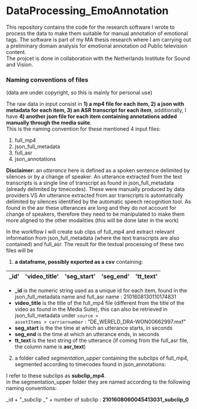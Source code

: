 # DataProcessing_EmoAnnotation
This repository contains the code for the research software I wrote to process the data to make them suitable for manual annotation of emotional tags. The software is part of my MA thesis research where I am carrying out a preliminary domain analysis for emotional annotation od Public television content. <br>
The projcet is done in collaboration with the Netherlands Institute for Sound and Vision.

### Naming conventions of files
(data are under copyright, so this is mainly for personal use)<br>

The raw data in input consist in **1) a mp4 file for each item, 2) a json with metadata for each item, 3) an ASR transcript for each item**, additionally, I have **4) another json file for each item containing annotations added manually through the media suite**. <br>
This is the naming convention for these mentioned 4 input files:
1) full_mp4
2) json_full_metadata
3) full_asr
4) json_annotations

**Disclaimer:** an *utterance* here is defined as a spoken sentence delimited by silences or by a change of speaker. An utterance extracted from the text transcripts is a single line of transcript as found in json_full_metadata (already delimited by timecodes). These were manually produced by data providers VS An utterance extracted from asr transcripts is automatically delimited by silences identified by the automatic speech recognition tool. As found in the asr these utterances are long and they do not account for change of speakers, therefore they need to be manipulated to make them more aligned to the other modalities (this will be done later in the work) 

In the workflow I will create sub clips of full_mp4 and extract relevant information from json_full_metadata (where the text transcripts are also contained) and full_asr. The result for the textual processing of these two files will be
1) **a dataframe, possibly exported as a csv** containing:


| _id' | 'video_title' | 'seg_start' | 'seg_end' | 'tt_text'| 
|------|---------------|-------------|-----------|-----------| 

- **_id** is the numeric string used as a unique id for each item, found in the json_full_metadata name and full_asr name : 2101608130110174831
- **video_title** is the title of the full_mp4 file (different from the title of the video as found in the Media Suite), this can also be retrieved in json_full_metadata under <code>source > assetItems > carriernumber</code> : "DE_WERELD_DRA-WON00662997.mxf"
- **seg_start** is the the time at which an utterance starts, in seconds
- **seg_end** is the time at which an utterance ends, in seconds
- **tt_text** is the text string of the utterance (if coming from the full_asr file, the column name is **asr_text**)

2) a folder called *segmentation_upper* containing the subclips of full_mp4, segmented according to timecodes found in json_annotations:

I refer to these subclips as **subclip_mp4**. <br>
in the segmentation_upper folder they are named according to the following naming conventions:

_id + "_subclip _" + number of subclip : **2101608060045413031_subclip_0**
